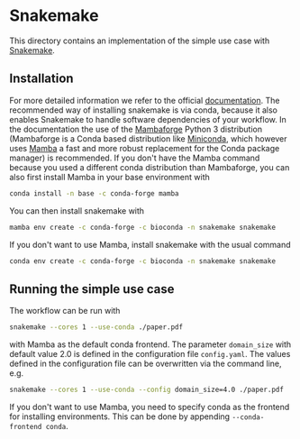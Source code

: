 # Snakemake
This directory contains an implementation of the simple use case with [Snakemake](https://snakemake.github.io/).

## Installation
For more detailed information we refer to the official [documentation](https://snakemake.readthedocs.io/en/stable/getting_started/installation.html).
The recommended way of installing snakemake is via conda, because it also enables Snakemake
to handle software dependencies of your workflow.
In the documentation the use of the [Mambaforge](https://github.com/conda-forge/miniforge#mambaforge) Python 3 distribution (Mambaforge is a Conda based distribution like [Miniconda](https://docs.conda.io/en/latest/miniconda.html), which however uses [Mamba](https://github.com/mamba-org/mamba) a fast and more robust replacement for the Conda package manager) is recommended.
If you don't have the Mamba command because you used a different conda distribution than Mambaforge, you can also first install Mamba in your base environment with
```sh
conda install -n base -c conda-forge mamba
```
You can then install snakemake with
```sh
mamba env create -c conda-forge -c bioconda -n snakemake snakemake
```
If you don't want to use Mamba, install snakemake with the usual command
```sh
conda env create -c conda-forge -c bioconda -n snakemake snakemake
```

## Running the simple use case
The workflow can be run with
```sh
snakemake --cores 1 --use-conda ./paper.pdf
```
with Mamba as the default conda frontend.
The parameter `domain_size` with default value 2.0 is defined in the configuration file `config.yaml`.
The values defined in the configuration file can be overwritten via the command line, e.g.
```sh
snakemake --cores 1 --use-conda --config domain_size=4.0 ./paper.pdf
```
If you don't want to use Mamba, you need to specify conda as the frontend for installing environments.
This can be done by appending `--conda-frontend conda`.
